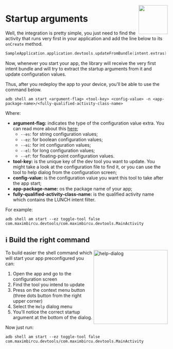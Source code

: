 [<img width="90" align="right" src="https://user-images.githubusercontent.com/12527390/80737506-4ae3a700-8b1c-11ea-92b7-a137982595ea.png"/>](#)

# Startup arguments

Well, the integration is pretty simple, you just need to find the activity that runs very first in your application and add the line below to its `onCreate` method.

```Kotlin
SampleApplication.application.devtools.updateFromBundle(intent.extras)
```
Now, whenever you start your app, the library will receive the very first intent bundle and will try to extract the startup arguments from it and update configuration values.

Thus, after you redeploy the app to your device, you'll be able to use the command below.

```shell script
adb shell am start <argument-flag> <tool-key> <config-value> -n <app-package-name>/<fully-qualified-activity-class-name>
```
Where:
* **argument-flag:** indicates the type of the configuration value extra. You can read more about this [here](https://developer.android.com/studio/command-line/adb#IntentSpec);
   * `--es`: for string configuration values;
   * `--ez`: for boolean configuration values;
   * `--ei`: for int configuration values;
   * `--el`: for long configuration values;
   * `--ef`: for floating-point configuration values.
* **tool-key:** is the unique key of the dev tool you want to update. You might take a look at the configuration file to find it, or you can use the tool to help dialog from the configuration screen;
* **config-value:** is the configuration value you want this tool to take after the app start;
* **app-package-name:** os the package name of your app;
* **fully-qualified-activity-class-name:** is the qualified activity name which contains the LUNCH intent filter.

For example: 
```shell script
adb shell am start --ez toggle-tool false com.maximbircu.devtools/com.maximbircu.devtools.MainActivity
```

## ℹ️ Build the right command

<img width="230" alt="help-dialog" align="right" src="https://user-images.githubusercontent.com/12527390/80735942-1d95f980-8b1a-11ea-9ea1-50bee8bd8907.png" />

To build easier the shell command which will start your app preconfigured you can:

1. Open the app and go to the configuration screen
1. Find the tool you intend to update
1. Press on the context menu button (three dots button from the right upper corner)
1. Select the `Help` dialog menu
1. You'll notice the correct startup argument at the bottom of the dialog.

Now just run: 
````shell script
adb shell am start --ez toggle-tool false com.maximbircu.devtools/com.maximbircu.devtools.MainActivity
````
